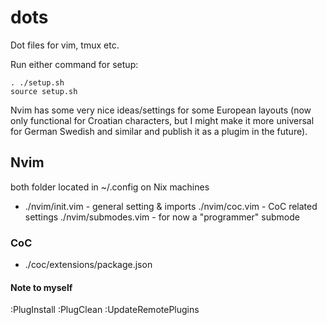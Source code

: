 # dots
Dot files for vim, tmux etc.

Run either command for setup:
```
. ./setup.sh
source setup.sh
```

Nvim has some very nice ideas/settings for some European layouts (now only functional for Croatian characters, but I might make it more universal for German Swedish and similar and publish it as a plugim in the future).

## Nvim

both folder located in ~/.config on Nix machines

- ./nvim/init.vim - general setting & imports
 ./nvim/coc.vim - CoC related settings
 ./nvim/submodes.vim - for now a "programmer" submode

### CoC
- ./coc/extensions/package.json

#### Note to myself
:PlugInstall
:PlugClean
:UpdateRemotePlugins
